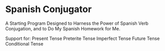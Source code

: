 # Spanish Conjugator
A Starting Program Designed to Harness the Power of Spanish Verb Conjugation, and to Do My Spanish Homework for Me.

Support for:
Present Tense
Preterite Tense
Imperfect Tense
Future Tense
Conditional Tense
